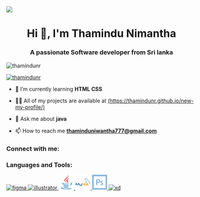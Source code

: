 <img align="center" src="https://media.foundit.in/career-advice/wp-content/uploads/2020/04/resume-for-software-developer.jpg">
<h1 align="center">Hi 👋, I'm Thamindu Nimantha</h1>
<h3 align="center">A passionate Software developer from Sri lanka</h3>

<p align="left"> <img src="https://komarev.com/ghpvc/?username=thamindunr&label=Profile%20views&color=0e75b6&style=flat" alt="thamindunr" /> </p>

<p align="left"> <a href="https://github.com/ryo-ma/github-profile-trophy"><img src="https://github-profile-trophy.vercel.app/?username=thamindunr" alt="thamindunr" /></a> </p>

- 🌱 I’m currently learning **HTML CSS**

- 👨‍💻 All of my projects are available at [(https://thamindunr.github.io/new-my-profile/)](https://thamindunr.github.io/new-my-profile/)

- 💬 Ask me about **java**

- 📫 How to reach me **thaminduniwantha777@gmail.com**

<h3 align="left">Connect with me:</h3>
<p align="left">
</p>

<h3 align="left">Languages and Tools:</h3>
<p align="left"> <a href="https://www.figma.com/" target="_blank" rel="noreferrer"> <img src="https://www.vectorlogo.zone/logos/figma/figma-icon.svg" alt="figma" width="40" height="40"/> </a> <a href="https://www.adobe.com/in/products/illustrator.html" target="_blank" rel="noreferrer"> <img src="https://www.vectorlogo.zone/logos/adobe_illustrator/adobe_illustrator-icon.svg" alt="illustrator" width="40" height="40"/> </a> <a href="https://www.java.com" target="_blank" rel="noreferrer"> <img src="https://raw.githubusercontent.com/devicons/devicon/master/icons/java/java-original.svg" alt="java" width="40" height="40"/> </a> <a href="https://www.mysql.com/" target="_blank" rel="noreferrer"> <img src="https://raw.githubusercontent.com/devicons/devicon/master/icons/mysql/mysql-original-wordmark.svg" alt="mysql" width="40" height="40"/> </a> <a href="https://www.photoshop.com/en" target="_blank" rel="noreferrer"> <img src="https://raw.githubusercontent.com/devicons/devicon/master/icons/photoshop/photoshop-line.svg" alt="photoshop" width="40" height="40"/> </a> <a href="https://www.adobe.com/products/xd.html" target="_blank" rel="noreferrer"> <img src="https://cdn.worldvectorlogo.com/logos/adobe-xd.svg" alt="xd" width="40" height="40"/> </a> </p>
